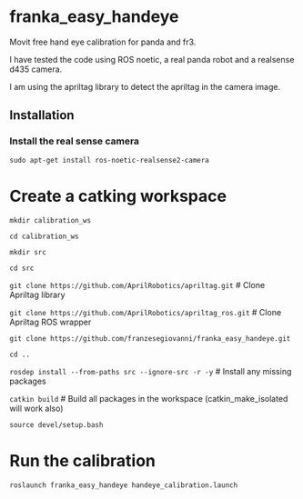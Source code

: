 # franka_easy_handeye
Movit free hand eye calibration for panda and fr3. 

I have tested the code using ROS noetic, a real panda robot and a realsense d435 camera.

I am using the apriltag library to detect the apriltag in the camera image.

## Installation
### Install the real sense camera
``` sudo apt-get install ros-noetic-realsense2-camera ```


# Create a catking workspace
``` mkdir calibration_ws ```

``` cd calibration_ws ```

``` mkdir src ```

``` cd src ```

``` git clone https://github.com/AprilRobotics/apriltag.git ```  # Clone Apriltag library

``` git clone https://github.com/AprilRobotics/apriltag_ros.git ```  # Clone Apriltag ROS 
wrapper                              

``` git clone https://github.com/franzesegiovanni/franka_easy_handeye.git ```

``` cd .. ```

``` rosdep install --from-paths src --ignore-src -r -y ```  # Install any missing packages

``` catkin build ```    # Build all packages in the workspace (catkin_make_isolated will work also)

``` source devel/setup.bash ```

# Run the calibration

``` roslaunch franka_easy_handeye handeye_calibration.launch ```